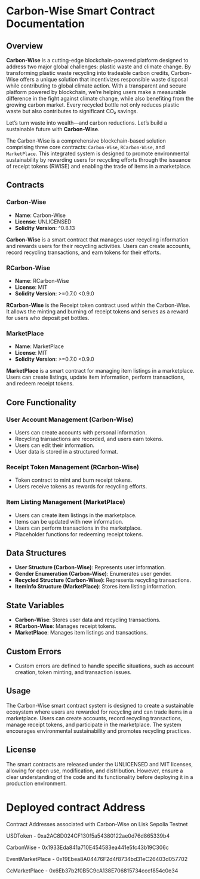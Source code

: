 # Carbon-Wise Smart Contract Documentation

## Overview

**Carbon-Wise** is a cutting-edge blockchain-powered platform designed to address two major global challenges: plastic waste and climate change. By transforming plastic waste recycling into tradeable carbon credits, Carbon-Wise offers a unique solution that incentivizes responsible waste disposal while contributing to global climate action. With a transparent and secure platform powered by blockchain, we’re helping users make a measurable difference in the fight against climate change, while also benefiting from the growing carbon market. Every recycled bottle not only reduces plastic waste but also contributes to significant CO₂ savings.

Let’s turn waste into wealth—and carbon reductions. Let’s build a sustainable future with **Carbon-Wise**.

The Carbon-Wise is a comprehensive blockchain-based solution comprising three core contracts: `Carbon-Wise`, `RCarbon-Wise`, and `MarketPlace`. This integrated system is designed to promote environmental sustainability by rewarding users for recycling efforts through the issuance of receipt tokens (RWISE) and enabling the trade of items in a marketplace.

## Contracts

### Carbon-Wise

- **Name**: Carbon-Wise
- **License**: UNLICENSED
- **Solidity Version**: ^0.8.13

**Carbon-Wise** is a smart contract that manages user recycling information and rewards users for their recycling activities. Users can create accounts, record recycling transactions, and earn tokens for their efforts.

### RCarbon-Wise

- **Name**: RCarbon-Wise
- **License**: MIT
- **Solidity Version**: >=0.7.0 <0.9.0

**RCarbon-Wise** is the Receipt token contract used within the Carbon-Wise. It allows the minting and burning of receipt tokens and serves as a reward for users who deposit pet bottles.

### MarketPlace

- **Name**: MarketPlace
- **License**: MIT
- **Solidity Version**: >=0.7.0 <0.9.0

**MarketPlace** is a smart contract for managing item listings in a marketplace. Users can create listings, update item information, perform transactions, and redeem receipt tokens.

## Core Functionality

### User Account Management (Carbon-Wise)

- Users can create accounts with personal information.
- Recycling transactions are recorded, and users earn tokens.
- Users can edit their information.
- User data is stored in a structured format.

### Receipt Token Management (RCarbon-Wise)

- Token contract to mint and burn receipt tokens.
- Users receive tokens as rewards for recycling efforts.

### Item Listing Management (MarketPlace)

- Users can create item listings in the marketplace.
- Items can be updated with new information.
- Users can perform transactions in the marketplace.
- Placeholder functions for redeeming receipt tokens.

## Data Structures

- **User Structure (Carbon-Wise)**: Represents user information.
- **Gender Enumeration (Carbon-Wise)**: Enumerates user gender.
- **Recycled Structure (Carbon-Wise)**: Represents recycling transactions.
- **ItemInfo Structure (MarketPlace)**: Stores item listing information.

## State Variables

- **Carbon-Wise**: Stores user data and recycling transactions.
- **RCarbon-Wise**: Manages receipt tokens.
- **MarketPlace**: Manages item listings and transactions.

## Custom Errors

- Custom errors are defined to handle specific situations, such as account creation, token minting, and transaction issues.

## Usage

The Carbon-Wise smart contract system is designed to create a sustainable ecosystem where users are rewarded for recycling and can trade items in a marketplace. Users can create accounts, record recycling transactions, manage receipt tokens, and participate in the marketplace. The system encourages environmental sustainability and promotes recycling practices.

## License

The smart contracts are released under the UNLICENSED and MIT licenses, allowing for open use, modification, and distribution. However, ensure a clear understanding of the code and its functionality before deploying it in a production environment.

# Deployed contract Address

Contract Addresses associated with Carbon-Wise on Lisk Sepolia Testnet

USDToken - 0xa2AC8D024CF130f5a54380122ae0d76d865339b4

CarbonWise - 0x1933Eda841a710E454583ea441e5fc43b19C306c

EventMarketPlace - 0x19Ebea8A04476F2d4f8734bd31eC26403d057702

CcMarketPlace - 0x6Eb37b2f0B5C9cA138E706815734cccf854c0e34